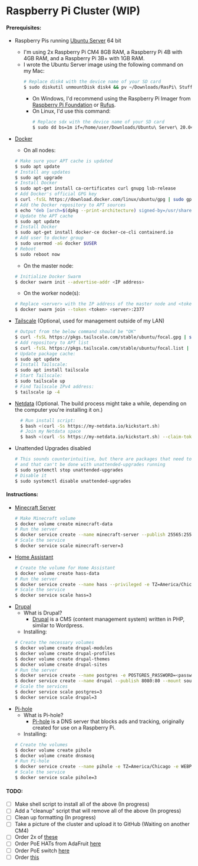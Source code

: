 # Raspberry Pi Cluster (WIP)
#### Prerequisites:
- Raspberry Pis running [Ubuntu Server](https://ubuntu.com/download/raspberry-pi) 64 bit
    - I'm using 2x Raspberry Pi CM4 8GB RAM, a Raspberry Pi 4B with 4GB RAM, and a Raspberry Pi 3B+ with 1GB RAM.
    - I wrote the Ubuntu Server image using the following command on my Mac:
        ```sh
        # Replace disk4 with the device name of your SD card
        $ sudo diskutil unmountDisk disk4 && pv ~/Downloads/RasPi\ Stuff/Ubuntu\ 20.04.img | sudo dd bs=1m of=/dev/disk4
        ```
        - On Windows, I'd recommend using the Raspberry Pi Imager from [Raspberry Pi Foundation](https://www.raspberrypi.org/downloads/raspi-imager/) or [Rufus](http://rufus.ie).
        - On Linux, I'd use this command:
            ```sh
            # Replace sdx with the device name of your SD card
            $ sudo dd bs=1m if=/home/user/Downloads/Ubuntu\ Server\ 20.04.img of=/dev/sdx status=progress
            ```
- [Docker](https://www.docker.com/)
    - On all nodes:
    ```sh
    # Make sure your APT cache is updated
    $ sudo apt update
    # Install any updates
    $ sudo apt upgrade
    # Install Docker
    $ sudo apt-get install ca-certificates curl gnupg lsb-release
    # Add Docker's official GPG key
    $ curl -fsSL https://download.docker.com/linux/ubuntu/gpg | sudo gpg --dearmor -o /usr/share/keyrings/docker-archive-keyring.gpg
    # Add the Docker repository to APT sources
    $ echo "deb [arch=$(dpkg --print-architecture) signed-by=/usr/share/keyrings/docker-archive-keyring.gpg] https://download.docker.com/linux/ubuntu $(lsb_release -cs) stable" | sudo tee /etc/apt/sources.list.d/docker.list > /dev/null
    # Update the APT cache
    $ sudo apt update
    # Install Docker
    $ sudo apt-get install docker-ce docker-ce-cli containerd.io
    # Add user to docker group
    $ sudo usermod -aG docker $USER
    # Reboot
    $ sudo reboot now
    ```
    - On the master node:
    ```sh
    # Initialize Docker Swarm
	$ docker swarm init --advertise-addr <IP address>
    ```
    - On the worker node(s):
    ```sh
    # Replace <server> with the IP address of the master node and <token> with the server token
    $ docker swarm join --token <token> <server>:2377
    ```
- [Tailscale](http://tailscale.com) (Optional, used for management outside of my LAN)
    ```sh
    # Output from the below command should be "OK"
    $ curl -fsSL https://pkgs.tailscale.com/stable/ubuntu/focal.gpg | sudo apt-key add -
    # Add repository to APT list
    $ curl -fsSL https://pkgs.tailscale.com/stable/ubuntu/focal.list | sudo tee /etc/apt/sources.list.d/tailscale.list
    # Update package cache:
    $ sudo apt update
    # Install Tailscale:
    $ sudo apt install tailscale
    # Start Tailscale:
    $ sudo tailscale up
    # Find Tailscale IPv4 address:
    $ tailscale ip -4
    ```
- [Netdata](https://netdata.cloud) (Optional. The build process might take a while, depending on the computer you're installing it on.)
    
    ```sh
	  # Run install script:
	  $ bash <(curl -Ss https://my-netdata.io/kickstart.sh)
	  # Join my Netdata space
	  $ bash <(curl -Ss https://my-netdata.io/kickstart.sh) --claim-token <token> --claim-rooms <room-id> --claim-url https://app.netdata.cloud
    ```
- Unattended Upgrades disabled
    ```sh
    # This sounds counterintuitive, but there are packages that need to be installed
    # and that can't be done with unattended-upgrades running
    $ sudo systemctl stop unattended-upgrades
    # Disable it
    $ sudo systemctl disable unattended-upgrades
    ```
#### Instructions:
- [Minecraft Server](https://github.com/itzg/docker-minecraft-server)
    ```sh
    # Make Minecraft volume
    $ docker volume create minecraft-data
    # Run the server
    $ docker service create --name minecraft-server --publish 25565:25565 --publish 19132:19132 --mount source=minecraft-data,target=/data -e EULA=TRUE -e TYPE=PAPER itzg/minecraft-server
    # Scale the service
    $ docker service scale minecraft-server=3
    ```
- [Home Assistant](https://home-assistant.io/)
    ```sh
    # Create the volume for Home Assistant
    $ docker volume create hass-data
    # Run the server
    $ docker service create --name hass --privileged -e TZ=America/Chicago --mount source=hass-data,target=/config --network=host ghcr.io/home-assistant/home-assistant:stable
    # Scale the service
    $ docker service scale hass=3
    ```
- [Drupal](https://drupal.org/)
    - What is Drupal?	
	    - [Drupal]() is a CMS (content management system) written in PHP, similar to Wordpress.
    - Installing:
    ```sh
    # Create the necessary volumes
    $ docker volume create drupal-modules
    $ docker volume create drupal-profiles
    $ docker volume create drupal-themes
    $ docker volume create drupal-sites
    # Run the server
    $ docker service create --name postgres -e POSTGRES_PASSWORD=<password> postgres:10
    $ docker service create --name drupal --publish 8080:80 --mount source=drupal-modules,target=/var/www/html/modules --mount source=drupal-profiles,target=/var/www/html/profiles --mount source=drupal-themes,target=/var/www/html/themes --mount source=drupal=sites,target=/var/www/html/sites
    # Scale the services
    $ docker service scale postgres=3
    $ docker service scale drupal=3
    ```
- [Pi-hole](https://pi-hole.net/)
    - What is Pi-hole?
        - [Pi-hole]() is a DNS server that blocks ads and tracking, originally created for use on a Raspberry Pi.
    - Installing:   
    ```sh
    # Create the volumes
    $ docker volume create pihole
    $ docker volume create dnsmasq
    # Run Pi-hole
    $ docker service create --name pihole -e TZ=America/Chicago -e WEBPASSWORD=<password> -e SERVERIP=<serverip> --mount source=pihole,target=/etc/pihole --mount source=dnsmasq,target=/etc/dnsmasq.d --publish 80:80 --publish 53:53/tcp --publish 53:53/udp pihole/pihole
    # Scale the service
    $ docker service scale pihole=3
    ```
#### TODO:
- [ ] Make shell script to install all of the above (In progress)
- [ ] Add a "cleanup" script that will remove all of the above (In progress)
- [ ] Clean up formatting (In progress)
- [ ] Take a picture of the cluster and upload it to GitHub (Waiting on another CM4)
- [ ] Order 2x of [these](https://www.aliexpress.com/item/1005003389500589.html)
- [ ] Order PoE HATs from AdaFruit [here](https://www.adafruit.com/product/5058)
- [ ] Order PoE switch [here](https://www.amazon.com/dp/B076HZFY3F/)
- [ ] Order [this](https://www.amazon.com/dp/B07K72STFB)
